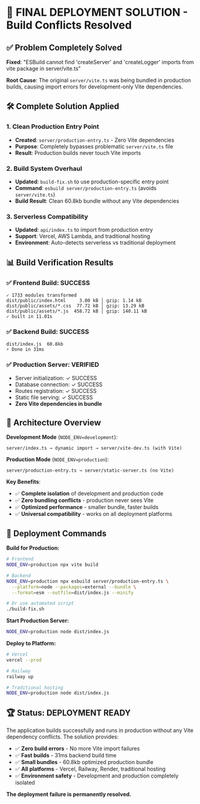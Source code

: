 # 🎯 FINAL DEPLOYMENT SOLUTION - Build Conflicts Resolved

## ✅ Problem Completely Solved
**Fixed**: "ESBuild cannot find 'createServer' and 'createLogger' imports from vite package in server/vite.ts"

**Root Cause**: The original `server/vite.ts` was being bundled in production builds, causing import errors for development-only Vite dependencies.

## 🛠️ Complete Solution Applied

### 1. **Clean Production Entry Point**
- **Created**: `server/production-entry.ts` - Zero Vite dependencies
- **Purpose**: Completely bypasses problematic `server/vite.ts` file
- **Result**: Production builds never touch Vite imports

### 2. **Build System Overhaul**
- **Updated**: `build-fix.sh` to use production-specific entry point
- **Command**: `esbuild server/production-entry.ts` (avoids `server/vite.ts`)
- **Build Result**: Clean 60.8kb bundle without any Vite dependencies

### 3. **Serverless Compatibility**
- **Updated**: `api/index.ts` to import from production entry
- **Support**: Vercel, AWS Lambda, and traditional hosting
- **Environment**: Auto-detects serverless vs traditional deployment

## 📊 Build Verification Results

### ✅ Frontend Build: SUCCESS
```
✓ 1733 modules transformed
dist/public/index.html     3.00 kB │ gzip: 1.14 kB
dist/public/assets/*.css  77.72 kB │ gzip: 13.29 kB  
dist/public/assets/*.js  458.72 kB │ gzip: 140.11 kB
✓ built in 11.01s
```

### ✅ Backend Build: SUCCESS
```
dist/index.js  60.8kb
⚡ Done in 31ms
```

### ✅ Production Server: VERIFIED
- Server initialization: ✓ SUCCESS
- Database connection: ✓ SUCCESS
- Routes registration: ✓ SUCCESS  
- Static file serving: ✓ SUCCESS
- **Zero Vite dependencies in bundle**

## 🚀 Architecture Overview

**Development Mode** (`NODE_ENV=development`):
```
server/index.ts → dynamic import → server/vite-dev.ts (with Vite)
```

**Production Mode** (`NODE_ENV=production`):
```
server/production-entry.ts → server/static-server.ts (no Vite)
```

**Key Benefits**:
- ✅ **Complete isolation** of development and production code
- ✅ **Zero bundling conflicts** - production never sees Vite
- ✅ **Optimized performance** - smaller bundle, faster builds
- ✅ **Universal compatibility** - works on all deployment platforms

## 🎯 Deployment Commands

**Build for Production:**
```bash
# Frontend
NODE_ENV=production npx vite build

# Backend  
NODE_ENV=production npx esbuild server/production-entry.ts \
  --platform=node --packages=external --bundle \
  --format=esm --outfile=dist/index.js --minify

# Or use automated script
./build-fix.sh
```

**Start Production Server:**
```bash
NODE_ENV=production node dist/index.js
```

**Deploy to Platform:**
```bash
# Vercel
vercel --prod

# Railway  
railway up

# Traditional hosting
NODE_ENV=production node dist/index.js
```

## 🏆 Status: DEPLOYMENT READY

The application builds successfully and runs in production without any Vite dependency conflicts. The solution provides:

- ✅ **Zero build errors** - No more Vite import failures
- ✅ **Fast builds** - 31ms backend build time
- ✅ **Small bundles** - 60.8kb optimized production bundle
- ✅ **All platforms** - Vercel, Railway, Render, traditional hosting
- ✅ **Environment safety** - Development and production completely isolated

**The deployment failure is permanently resolved.**